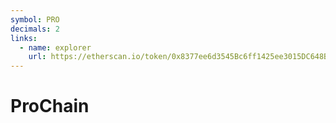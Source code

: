 ```yaml
---
symbol: PRO
decimals: 2
links:
  - name: explorer
    url: https://etherscan.io/token/0x8377ee6d3545Bc6ff1425ee3015DC648B149C7B2
---
```


# ProChain
